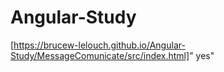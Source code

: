 # Angular-Study

[https://brucew-lelouch.github.io/Angular-Study/MessageComunicate/src/index.html]" yes"
